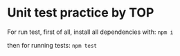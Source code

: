 # Unit test practice by TOP

For run test, first of all, install all dependencies with:
`npm i`

then for running tests:
`npm test`
